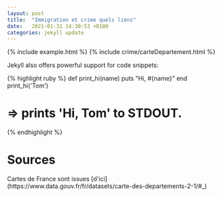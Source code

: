 ```yaml
---
layout: post 
title:  "Immigration et crime quels liens"
date:   2021-01-31 14:30:53 +0100 
categories: jekyll update
---
```

<script src="//d3js.org/d3.v4.min.js"></script>
<script src="https://d3js.org/d3-scale-chromatic.v1.min.js"></script>
<script src="https://d3js.org/d3-geo-projection.v2.min.js"></script>


{% include example.html %}
{% include crime/carteDepartement.html %}





Jekyll also offers powerful support for code snippets:

{% highlight ruby %} def print_hi(name)
puts "Hi, #{name}"
end print_hi('Tom')

# => prints 'Hi, Tom' to STDOUT.

{% endhighlight %}

<h1> Sources </h1>
Cartes de France sont issues [d'ici](https://www.data.gouv.fr/fr/datasets/carte-des-departements-2-1/#_)

[jekyll-docs]: https://jekyllrb.com/docs/home

[jekyll-gh]:   https://github.com/jekyll/jekyll

[jekyll-talk]: https://talk.jekyllrb.com/
